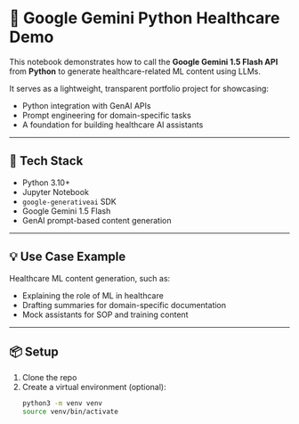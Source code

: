 # 🧠 Google Gemini Python Healthcare Demo

This notebook demonstrates how to call the **Google Gemini 1.5 Flash API** from **Python** to generate healthcare-related ML content using LLMs.

It serves as a lightweight, transparent portfolio project for showcasing:
- Python integration with GenAI APIs
- Prompt engineering for domain-specific tasks
- A foundation for building healthcare AI assistants

---

## 🔧 Tech Stack

- Python 3.10+
- Jupyter Notebook
- `google-generativeai` SDK
- Google Gemini 1.5 Flash
- GenAI prompt-based content generation

---

## 💡 Use Case Example

Healthcare ML content generation, such as:
- Explaining the role of ML in healthcare
- Drafting summaries for domain-specific documentation
- Mock assistants for SOP and training content

---

## 📦 Setup

1. Clone the repo  
2. Create a virtual environment (optional):
   ```bash
   python3 -m venv venv
   source venv/bin/activate
